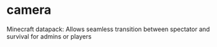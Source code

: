 # camera
Minecraft datapack: Allows seamless transition between spectator and survival for admins or players
